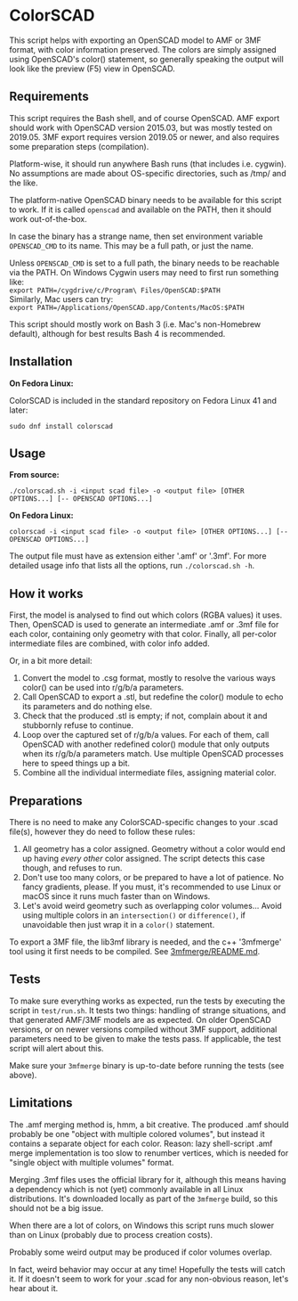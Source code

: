 ColorSCAD
=========

This script helps with exporting an OpenSCAD model to AMF or 3MF format, with color information preserved.
The colors are simply assigned using OpenSCAD's color() statement, so generally speaking the output will look like the
preview (F5) view in OpenSCAD.

Requirements
------------

This script requires the Bash shell, and of course OpenSCAD.
AMF export should work with OpenSCAD version 2015.03, but was mostly tested on 2019.05.
3MF export requires version 2019.05 or newer, and also requires some preparation steps (compilation).

Platform-wise, it should run anywhere Bash runs (that includes i.e. cygwin).
No assumptions are made about OS-specific directories, such as /tmp/ and the like.

The platform-native OpenSCAD binary needs to be available for this script to work.
If it is called `openscad` and available on the PATH, then it should work out-of-the-box.

In case the binary has a strange name, then set environment variable `OPENSCAD_CMD` to its name.
This may be a full path, or just the name.

Unless `OPENSCAD_CMD` is set to a full path, the binary needs to be reachable via the PATH.
On Windows Cygwin users may need to first run something like:<br>
```export PATH=/cygdrive/c/Program\ Files/OpenSCAD:$PATH```<br>
Similarly, Mac users can try:<br>
```export PATH=/Applications/OpenSCAD.app/Contents/MacOS:$PATH```

This script should mostly work on Bash 3 (i.e. Mac's non-Homebrew default), although for best results Bash 4 is recommended.

Installation
------------

**On Fedora Linux:**

ColorSCAD is included in the standard repository on Fedora Linux 41 and later:
```
sudo dnf install colorscad
```

Usage
-----

**From source:**
```
./colorscad.sh -i <input scad file> -o <output file> [OTHER OPTIONS...] [-- OPENSCAD OPTIONS...]
```

**On Fedora Linux:**
```
colorscad -i <input scad file> -o <output file> [OTHER OPTIONS...] [-- OPENSCAD OPTIONS...]
```

The output file must have as extension either '.amf' or '.3mf'.
For more detailed usage info that lists all the options, run `./colorscad.sh -h`.

How it works
------------

First, the model is analysed to find out which colors (RGBA values) it uses.
Then, OpenSCAD is used to generate an intermediate .amf or .3mf file for each color,
containing only geometry with that color.
Finally, all per-color intermediate files are combined, with color info added.

Or, in a bit more detail:
1) Convert the model to .csg format, mostly to resolve the various ways color() can be used into r/g/b/a parameters.
2) Call OpenSCAD to export a .stl, but redefine the color() module to echo its parameters and do nothing else.
3) Check that the produced .stl is empty; if not, complain about it and stubbornly refuse to continue.
4) Loop over the captured set of r/g/b/a values. For each of them, call OpenSCAD with another redefined color() module
   that only outputs when its r/g/b/a parameters match. Use multiple OpenSCAD processes here to speed things up a bit.
5) Combine all the individual intermediate files, assigning material color.

Preparations
------------

There is no need to make any ColorSCAD-specific changes to your .scad file(s), however they do need to follow these rules:
1) All geometry has a color assigned.
   Geometry without a color would end up having *every other* color assigned. The script detects this case though, and refuses to run.
2) Don't use too many colors, or be prepared to have a lot of patience.
   No fancy gradients, please. If you must, it's recommended to use Linux or macOS since it runs much faster than on Windows.
3) Let's avoid weird geometry such as overlapping color volumes...
   Avoid using multiple colors in an `intersection()` or `difference()`, if unavoidable then just wrap it in a `color()` statement.

To export a 3MF file, the lib3mf library is needed, and the c++ '3mfmerge' tool using it first needs to be compiled.
See [3mfmerge/README.md](3mfmerge/README.md).

Tests
-----

To make sure everything works as expected, run the tests by executing the script in `test/run.sh`.
It tests two things: handling of strange situations, and that generated AMF/3MF models are as expected.
On older OpenSCAD versions, or on newer versions compiled without 3MF support,
additional parameters need to be given to make the tests pass.
If applicable, the test script will alert about this.

Make sure your `3mfmerge` binary is up-to-date before running the tests (see above).

Limitations
-----------

The .amf merging method is, hmm, a bit creative. The produced .amf should probably be one "object with multiple colored
volumes", but instead it contains a separate object for each color. Reason: lazy shell-script .amf merge
implementation is too slow to renumber vertices, which is needed for "single object with multiple volumes" format.

Merging .3mf files uses the official library for it,
although this means having a dependency which is not (yet) commonly available in all Linux distributions.
It's downloaded locally as part of the `3mfmerge` build, so this should not be a big issue.

When there are a lot of colors, on Windows this script runs much slower than on Linux
(probably due to process creation costs).

Probably some weird output may be produced if color volumes overlap.

In fact, weird behavior may occur at any time! Hopefully the tests will catch it.
If it doesn't seem to work for your .scad for any non-obvious reason, let's hear about it.
